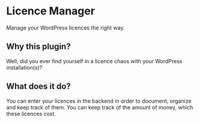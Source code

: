 # Licence Manager
Manage your WordPress licences the right way.

## Why this plugin?
Well, did you ever find yourself in a licence chaos with your WordPress installation(s)?

## What does it do?
You can enter your licences in the backend in order to document, organize and keep track of them.
You can keep track of the amount of money, which these licences cost.

